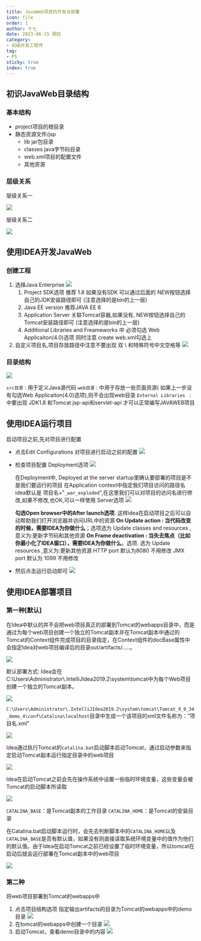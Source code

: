 ```yaml
---
title: JavaWeb项目的开发与部署
icon: file
order: 1
author: 十七
date: 2023-06-15 周四
category:
- 初级开发工程师
tag:
- P5
sticky: true
index: true
---
```




## 初识JavaWeb目录结构

### 基本结构

-   project项目的根目录
-   静态资源文件/jsp
    -   lib jar包目录
    -   classes java字节码目录
    -   web.xml项目的配置文件
    -   其他资源

### 层级关系

层级关系一

![](./image/image_2HKwv0L-mN.png)

层级关系二

![](./image/image_oP2CuoyWrp.png)

## 使用IDEA开发JavaWeb

### 创建工程

1.  选择Java Enterprise&#x20;
    ![](./image/image_-g28S2vg9u.png)
    1.  Project SDK选项  推荐 1.8  如果没有SDK 可以通过后面的  NEW按钮选择自己的JDK安装路径即可 (注意选择的是bin的上一层)
    2.  Java EE version   推荐JAVA EE 8
    3.  Application Server 关联Tomcat容器,如果没有, NEW按钮选择自己的Tomcat安装路径即可  (注意选择的是bin的上一层)
    4.  Additional Libraries and Freameworks 中 必须勾选 Web Applicaiton(4.0)选项 同时注意 create web.xml勾选上
2.  自定义项目名,项目存放路径中注意不要出现 双 \ 和特殊符号中文空格等
    ![](./image/image_ATsYoAv024.png)

### 目录结构

![](./image/image_KsdvKqYo7Z.png)

`src目录`  : 用于定义Java源代码
`web目录`  :  中用于存放一些页面资源( 如果上一步没有勾选Web Applicaiton(4.0)选项),则不会出现web目录
`External Libraries `  :  中要出现 JDK1.8 和Tomcat jsp-api和servlet-api 才可以正常编写JAVAWEB项目

## 使用IDEA运行项目

启动项目之前,先对项目进行配置

-   点击Edit Configurations 对项目进行启动之前的配置
    ![](./image/image_kN6Nmiw4zA.png)
-   检查项目配置
    Deployment选项
    ![](./image/image_wuRnx1ueP5.png)

    在Deployment中,  Deployed at the server startup里确认要部署的项目是不是我们要运行的项目
    在Application context中指定我们项目访问的路径名
    idea默认是 项目名+"`_war_exploded`",在这里我们可以对项目的访问名进行修改,如果不修改,也OK,可以一样使用
    Server选项
    ![](./image/image_jcFXDS8J-x.png)

    **勾选Open browser中的After launch选项**. 这样idea在启动项目之后可以自动帮助我们打开浏览器并访问URL中的资源
    **On Update action : 当代码改变的时候，需要IDEA为你做什么**；选项选为 Update classes and resources ,意义为:更新字节码和其他资源
    **On Frame deactivation : 当失去焦点（比如你最小化了IDEA窗口），需要IDEA为你做什么**。选项. 选为 Update resources ,意义为:更新其他资源
    HTTP port 默认为8080 不用修改
    JMX  port 默认为 1099 不用修改
-   然后点击运行启动即可
    ![](./image/image_08b7IX68Z2.png)

## 使用IDEA部署项目

### 第一种\[默认]

在Idea中默认的并不会把web项目真正的部署到Tomcat的webapps目录中，而是通过为每个web项目创建一个独立的Tomcat副本并在Tomcat副本中通过的Tomcat的Context组件完成项目的目录指定，在Context组件的docBase属性中会指定Idea对web项目编译后的目录out/artifacts/.....。

![](./image/image_57H5n0mcUy.png)

默认部署方式:
Idea会在C:\Users\Administrator\\.IntelliJIdea2019.2\system\tomcat中为每个Web项目创建一个独立的Tomcat副本。

![](./image/image_iQk92gdmtO.png)

`C:\Users\Administrator\.IntelliJIdea2019.2\system\tomcat\Tomcat_9_0_34_demo_4\conf\Catalina\localhost`目录中生成一个该项目的xml文件名称为：”项目名.xml”

![](./image/image_F-0Cpixwxe.png)

Idea通过执行Tomcat的`catalina.bat`启动脚本启动Tomcat，通过启动参数来指定启动Tomcat副本运行指定目录中的web项目

![](./image/image_lNIj3_DR5D.png)

Idea在启动Tomcat之前会先在操作系统中设置一些临时环境变量，这些变量会被Tomcat的启动脚本所读取

![](./image/image_oQUOg5ozzn.png)

`CATALINA_BASE`：是Tomcat副本的工作目录
`CATALINA_HOME`：是Tomcat的安装目录

在Catalina.bat启动脚本运行时，会先去判断脚本中的`CATALINA_HOME`以及`CATALINA_BASE`是否有默认值，如果没有则直接读取系统环境变量中的值作为他们的默认值。由于Idea在启动Tomcat之前已经设置了临时环境变量，所以tomcat在启动后就会运行部署在Tomcat副本中的web项目

![](./image/image_CP9WBY0-dE.png)

### 第二种

将web项目部署到Tomcat的webapps中

1.  点击项目结构选项
    指定输出artifacts的目录为Tomcat的webapps中的demo目录
    ![](./image/image_dVJOJlTpX2.png)
2.  在tomcat的webapps中创建一个目录
    ![](./image/image_AFEab8OI69.png)
3.  启动Tomcat，查看demo目录中的内容
    ![](./image/image_i3wyKpG04T.png)
